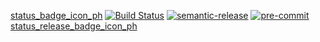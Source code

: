 [status_badge_icon_ph](https://github.ibm.com/GoldenEye/documentation/blob/master/status.md)
[![Build Status](build_status_badge_icon_ph)](build_status_badge_url_ph)
[![semantic-release](semantic_release_badge_icon_ph)](semantic_release_badge_url_ph)
[![pre-commit](pre_commit_badge_icon_ph)](pre_commit_badge_url_ph)
[status_release_badge_icon_ph](https://github.ibm.com/GoldenEye/bootstrap-s3-backend-module/releases/latest)
